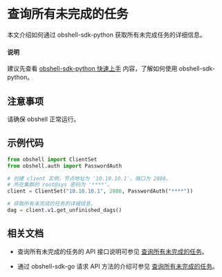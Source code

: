 # 查询所有未完成的任务

本文介绍如何通过 obshell-sdk-python 获取所有未完成任务的详细信息。

<main id="notice" type='explain'>
  <h4>说明</h4>
  <p>建议先查看 <a href='100.quickstart-of-python.md'>obshell-sdk-python 快速上手</a> 内容，了解如何使用 obshell-sdk-python。</p>
</main>

## 注意事项

请确保 obshell 正常运行。

## 示例代码

```python
from obshell import ClientSet
from obshell.auth import PasswordAuth

# 创建 client 实例，节点地址为 '10.10.10.1'，端口为 2886。
# 所在集群的 root@sys 密码为 '****'。
client = ClientSet("10.10.10.1", 2886, PasswordAuth("****"))

# 获取所有未完成的任务的详细信息。
dag = client.v1.get_unfinished_dags()
```

## 相关文档

* 查询所有未完成的任务的 API 接口说明可参见 [查询所有未完成的任务](../../400.obshell-api-reference/2300.get-all-unfinish-task.md)。

* 通过 obshell-sdk-go 请求 API 方法的介绍可参见 [查询所有未完成的任务](../200.go/2300.get-all-unfinish-task-of-go.md)。

